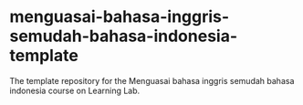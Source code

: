 # menguasai-bahasa-inggris-semudah-bahasa-indonesia-template
The template repository for the Menguasai bahasa inggris semudah bahasa indonesia course on Learning Lab.

